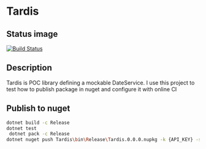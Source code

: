 # Tardis

## Status image

[![Build Status](https://travis-ci.com/avitsidis/Tardis.svg?branch=master)](https://travis-ci.com/avitsidis/Tardis)

## Description

Tardis is POC library defining a mockable DateService. I use this project to test how to publish package in nuget and configure it with online CI

## Publish to nuget

``` bash
dotnet build -c Release
dotnet test
 dotnet pack -c Release
dotnet nuget push Tardis\bin\Release\Tardis.0.0.0.nupkg -k {API_KEY} -s https://api.nuget.org/v3/index.json
```